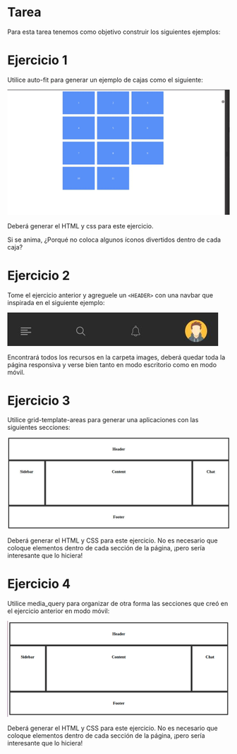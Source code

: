 # Tarea

Para esta tarea tenemos como objetivo construir los siguientes ejemplos:

# Ejercicio 1

Utilice auto-fit para generar un ejemplo de cajas como el siguiente:

![grilla_automatica](grilla_automatica.gif)

Deberá generar el HTML y css para este ejercicio.

Si se anima, ¿Porqué no coloca algunos íconos divertidos dentro de cada caja?

# Ejercicio 2
Tome el ejercicio anterior y agreguele un ```<HEADER>``` con una navbar que inspirada en el siguiente ejemplo:

![navbar](navbar.jpg)

Encontrará todos los recursos en la carpeta images, deberá quedar toda la página responsiva y verse bien tanto en modo escritorio como en modo móvil.

# Ejercicio 3
Utilice grid-template-areas para generar una aplicaciones con las siguientes secciones:

![grilla_template_areas](grilla_template_areas.jpg)

Deberá generar el HTML y CSS para este ejercicio. No es necesario que coloque elementos dentro de cada sección de la página, ¡pero sería interesante que lo hiciera!

# Ejercicio 4
Utilice media_query para organizar de otra forma las secciones que creó en el ejercicio anterior en modo móvil:

![grilla_media_query](grilla_media_query.gif)

Deberá generar el HTML y CSS para este ejercicio. No es necesario que coloque elementos dentro de cada sección de la página, ¡pero sería interesante que lo hiciera!
